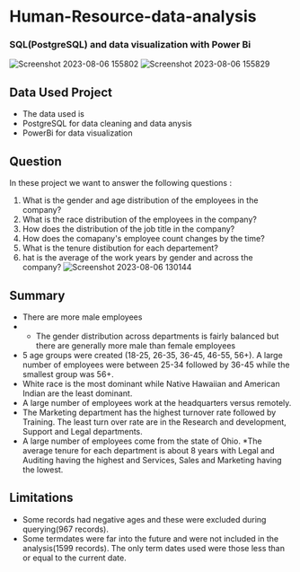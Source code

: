 # Human-Resource-data-analysis
### SQL(PostgreSQL) and data visualization with Power Bi

![Screenshot 2023-08-06 155802](https://github.com/HafsaOuaj/Human-Resource-data-anysis/assets/99544208/2f4bf877-91e9-40eb-83d6-96434a140d6a)
![Screenshot 2023-08-06 155829](https://github.com/HafsaOuaj/Human-Resource-data-anysis/assets/99544208/89c3db13-04de-49e4-b92d-842214040dc4)

## Data Used Project

* The data used is
* PostgreSQL for data cleaning and data anysis
* PowerBi for data visualization

## Question 
 In these project we want to answer the following questions :
   1. What is the gender and age distribution of the employees in the company?
   2. What is the race distribution of the employees in the company?
   3. How does the distribution of the job title in the company?
   4. How does the comapany's employee count changes by the time?
   5. What is the tenure distibution for each departement?
   6. hat is the average of the work years by gender and across the company?
![Screenshot 2023-08-06 130144](https://github.com/HafsaOuaj/Human-Resource-data-anysis/assets/99544208/7ba1f7b0-4985-40ec-8e7f-a7fd446cde0e)


## Summary 
* There are more male employees
* * The gender distribution across departments is fairly balanced but there are generally more male than female employees
*  5 age groups were created (18-25, 26-35, 36-45, 46-55, 56+). A large number of employees were between 25-34 followed by 36-45 while the smallest group was 56+.
* White race is the most dominant while Native Hawaiian and American Indian are the least dominant.
* A large number of employees work at the headquarters versus remotely.
* The Marketing department has the highest turnover rate followed by Training. The least turn over rate are in the Research and development, Support and Legal departments.
* A large number of employees come from the state of Ohio.
*The average tenure for each department is about 8 years with Legal and Auditing having the highest and Services, Sales and Marketing having the lowest. 

## Limitations
* Some records had negative ages and these were excluded during querying(967 records).
* Some termdates were far into the future and were not included in the analysis(1599 records). The only term dates used were those less than or equal to the current date.
